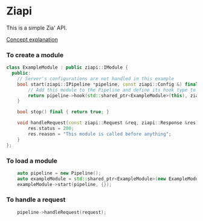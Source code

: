 # Ziapi

This is a simple Zia' API.

[Concept explanation](https://epitechfr-my.sharepoint.com/:p:/g/personal/hung_dao-nguyen_epitech_eu/EWejVtEkfnZOiK3fuA-CgXUBjUrfPaUUGrIZt5COcq9qbQ?e=cgnn5o)

### To create a module
```cpp
class ExampleModule : public ziapi::IModule {
  public:
    // Server's configurations are not handled in this example
    bool start(ziapi::IPipeline *pipeline, const ziapi::Config &) final {
        // Add this module to the Pipeline and define its hook type to REALLY_FIRST
        return pipeline->hook(std::shared_ptr<ExampleModule>(this), ziapi::HookType::REALLY_FIRST);
    }

    bool stop() final { return true; }

    void handleRequest(const ziapi::Request &req, ziapi::Response &res) final {
        res.status = 200;
        res.reason = "This module is called before anything";
    }
};
```

### To load a module
```cpp
    auto pipeline = new Pipeline();
    auto exampleModule = std::shared_ptr<ExampleModule>(new ExampleModule);
    exampleModule->start(pipeline, {});
```

### To handle a request
```cpp
    pipeline->handleRequest(request);
```
